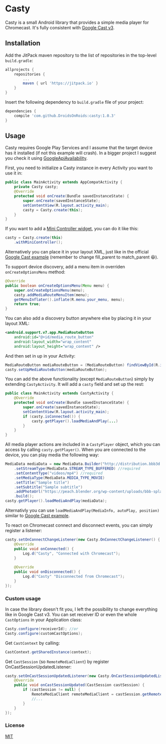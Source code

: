 # Casty
Casty is a small Android library that provides a simple media player for Chromecast. It's fully consistent with [Google Cast v3][Cast_v3].
## Installation
Add the JitPack maven repository to the list of repositories in the top-level `build.gradle`:
```gradle
allprojects {
    repositories {
        ...
        maven { url 'https://jitpack.io' }
    }
}
```
Insert the following dependency to `build.gradle` file of your project:
```gradle
dependencies {
    compile 'com.github.DroidsOnRoids:casty:1.0.3'
}
```
## Usage
Casty requires Google Play Services and I assume that the target device has it installed (if not this example will crash). In a bigger project I suggest you check it using [GoogleApiAvailability][Google_availability].

First, you need to initialize a Casty instance in every Activity you want to use it in:
```java
public class MainActivity extends AppCompatActivity {
    private Casty casty;
    @Override
    protected void onCreate(Bundle savedInstanceState) {
        super.onCreate(savedInstanceState);
        setContentView(R.layout.activity_main);
        casty = Casty.create(this);
    }
}
```
If you want to add a [Mini Controller widget][Mini_Controller_Info], you can do it like this:
```java
casty = Casty.create(this)
    .withMiniController();
```
Alternatively you can place it in your layout XML, just like in the official [Google Cast example][Mini_Controller_Implementation] (remember to change fill_parent to match_parent 😆).

To support device discovery, add a menu item in overriden `onCreateOptionsMenu` method:
```java
@Override
public boolean onCreateOptionsMenu(Menu menu) {
    super.onCreateOptionsMenu(menu);
    casty.addMediaRouteMenuItem(menu);
    getMenuInflater().inflate(R.menu.your_menu, menu);
    return true;
}
```
You can also add a discovery button anywhere else by placing it in your layout XML:
```xml
<android.support.v7.app.MediaRouteButton
    android:id="@+id/media_route_button"
    android:layout_width="wrap_content"
    android:layout_height="wrap_content" />
```
And then set in up in your Activity:
```java
MediaRouteButton mediaRouteButton = (MediaRouteButton) findViewById(R.id.media_route_button);
casty.setUpMediaRouteButton(mediaRouteButton);
```
You can add the above functionality (except `MediaRouteButton`) simply by extending `CastyActivity`. It will add a `casty` field and set up the rest:
```java
public class MainActivity extends CastyActivity {
    @Override
    protected void onCreate(Bundle savedInstanceState) {
        super.onCreate(savedInstanceState);
        setContentView(R.layout.activity_main);
        if (casty.isConnected()) {
            casty.getPlayer().loadMediaAndPlay(...)
        }
    }
}
```
All media player actions are included in a `CastyPlayer` object, which you can access by calling `casty.getPlayer()`.
When you are connected to the device, you can play media the following way:
```java
MediaData mediaData = new MediaData.Builder("http://distribution.bbb3d.renderfarming.net/video/mp4/bbb_sunflower_1080p_30fps_normal.mp4")
    .setStreamType(MediaData.STREAM_TYPE_BUFFERED) //required
    .setContentType("videos/mp4") //required
    .setMediaType(MediaData.MEDIA_TYPE_MOVIE)
    .setTitle("Sample title")
    .setSubtitle("Sample subtitle")
    .addPhotoUrl("https://peach.blender.org/wp-content/uploads/bbb-splash.png?x11217")
    .build();
casty.getPlayer().loadMediaAndPlay(mediaData);
```
Alternativly you can use `loadMediaAndPlay(MediaInfo, autoPlay, position)` similar to [Google Cast example][Cast_load_media].

To react on Chromecast connect and disconnect events, you can simply register a listener:
```java
casty.setOnConnectChangeListener(new Casty.OnConnectChangeListener() {
    @Override
    public void onConnected() {
        Log.d("Casty", "Connected with Chromecast");
    }
    
    @Override
    public void onDisconnected() {
        Log.d("Casty" "Disconnected from Chromecast");
    }
});
```
### Custom usage
In case the library doesn't fit you, I left the possibility to change everything like in Google Cast v3.
You can set receiver ID or even the whole `CastOptions` in your Application class:
```java
Casty.configure(receiverId); //or
Casty.configure(customCastOptions);
```
Get `CastContext` by calling:
```java
CastContext.getSharedInstance(context);
```
Get `CastSession` (so `RemoteMediaClient`) by register OnCastSessionUpdatedListener:
```java
casty.setOnCastSessionUpdatedListener(new Casty.OnCastSessionUpdatedListener() {
    @Override
    public void onCastSessionUpdated(CastSession castSession) {
        if (castSession != null) {
            RemoteMediaClient remoteMediaClient = castSession.getRemoteMediaClient();
            //...
        }
    }
});
```
### License
[MIT][License]

[//]: #
   [Cast_v3]: <https://developers.google.com/cast/docs/developers>
   [Mini_Controller_Info]: <https://developers.google.com/cast/docs/design_checklist/sender#sender-mini-controller>
   [Mini_Controller_Implementation]: <https://developers.google.com/cast/docs/android_sender_integrate#add_mini_controller>
   [Cast_load_media]: <https://developers.google.com/cast/docs/android_sender_integrate#load_media>
   [Google_availability]: <https://developers.google.com/android/reference/com/google/android/gms/common/GoogleApiAvailability>
   [License]: <https://github.com/DroidsOnRoids/Casty/blob/master/LICENSE>